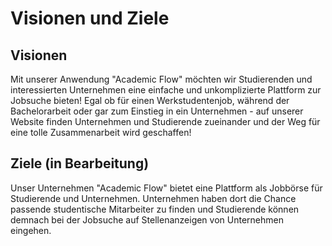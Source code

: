 # Visionen und Ziele
## Visionen
Mit unserer Anwendung "Academic Flow" möchten wir Studierenden und interessierten Unternehmen eine einfache und unkomplizierte Plattform zur Jobsuche bieten! Egal ob für einen Werkstudentenjob, während der Bachelorarbeit oder gar zum Einstieg in ein Unternehmen - auf unserer Website finden Unternehmen und Studierende zueinander und der Weg für eine tolle Zusammenarbeit wird geschaffen! 

## Ziele (in Bearbeitung)
Unser Unternehmen "Academic Flow" bietet eine Plattform als Jobbörse für Studierende und Unternehmen. Unternehmen haben dort die Chance passende studentische Mitarbeiter zu finden und Studierende können demnach bei der Jobsuche auf Stellenanzeigen von Unternehmen eingehen. 

